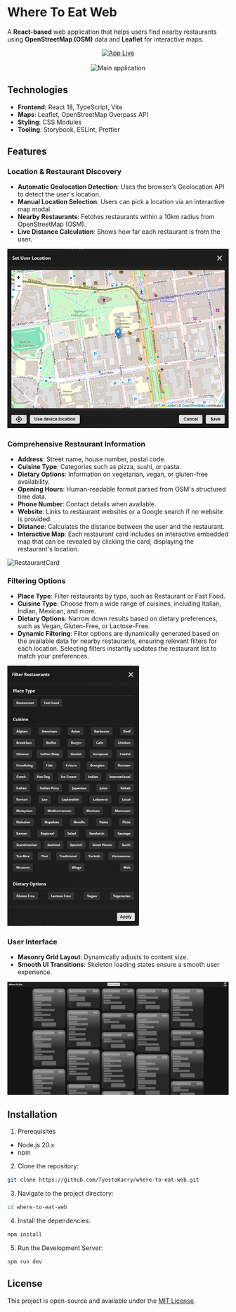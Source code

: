 # Where To Eat Web

A **React-based** web application that helps users find nearby restaurants using **OpenStreetMap (OSM)** data and **Leaflet** for interactive maps.

<div align="center">
  <a href="https://tyostokarry.github.io/where-to-eat-web/">
    <img src="https://img.shields.io/badge/APP LIVE-Visit Site-4e9af1?style=for-the-badge" alt="App Live" />
  </a>
</div>

</br>

<div align="center">
  <img src="/readme-images/full-application.gif" alt="Main application" />
</div>

## Technologies

- **Frontend**: React 18, TypeScript, Vite
- **Maps**: Leaflet, OpenStreetMap Overpass API
- **Styling**: CSS Modules
- **Tooling**: Storybook, ESLint, Prettier

## Features

### **Location & Restaurant Discovery**

- **Automatic Geolocation Detection**: Uses the browser’s Geolocation API to detect the user's location.
- **Manual Location Selection**: Users can pick a location via an interactive map modal.
- **Nearby Restaurants**: Fetches restaurants within a 10km radius from OpenStreetMap (OSM).
- **Live Distance Calculation**: Shows how far each restaurant is from the user.

<div align="center">
  <img src="/readme-images/user-location-map-modal.png" alt="UserLocationMapModal" />
</div>

### **Comprehensive Restaurant Information**

- **Address**: Street name, house number, postal code.
- **Cuisine Type**: Categories such as pizza, sushi, or pasta.
- **Dietary Options**: Information on vegetarian, vegan, or gluten-free availability.
- **Opening Hours**: Human-readable format parsed from OSM's structured time data.
- **Phone Number**: Contact details when available.
- **Website**: Links to restaurant websites or a Google search if no website is provided.
- **Distance**: Calculates the distance between the user and the restaurant.
- **Interactive Map**: Each restaurant card includes an interactive embedded map that can be revealed by clicking the card, displaying the restaurant's location.

<div align="left">
  <img src="/readme-images/restaurant-card.gif" alt="RestaurantCard" width="300" />
</div>

### **Filtering Options**

- **Place Type**: Filter restaurants by type, such as Restaurant or Fast Food.
- **Cuisine Type**: Choose from a wide range of cuisines, including Italian, Indian, Mexican, and more.
- **Dietary Options**: Narrow down results based on dietary preferences, such as Vegan, Gluten-Free, or Lactose-Free.
- **Dynamic Filtering**: Filter options are dynamically generated based on the available data for nearby restaurants, ensuring relevant filters for each location. Selecting filters instantly updates the restaurant list to match your preferences.

<div align="left">
  <img src="/readme-images/filter-modal.png" alt="FilterModal" width="300" />
</div>

### **User Interface**

- **Masonry Grid Layout**: Dynamically adjusts to content size.
- **Smooth UI Transitions**: Skeleton loading states ensure a smooth user experience.

<div align="center">
  <img src="/readme-images/skeleton-loader.gif" alt="Main application loading" />
</div>

## Installation

1. Prerequisites

- Node.js 20.x
- npm

2. Clone the repository:

```bash
git clone https://github.com/TyostoKarry/where-to-eat-web.git
```

3. Navigate to the project directory:

```bash
cd where-to-eat-web
```

4. Install the dependencies:

```bash
npm install
```

5. Run the Development Server:

```bash
npm run dev
```

## License

This project is open-source and available under the [MIT License](./LICENSE).
